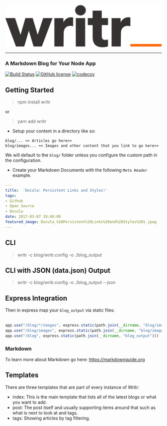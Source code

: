 ![Writr](logo.png)

---

### A Markdown Blog for Your Node App 
[![Build Status](https://travis-ci.org/jaredwray/writr.svg?branch=master)](https://travis-ci.org/jaredwray/writr)
[![GitHub license](https://img.shields.io/github/license/jaredwray/writr)](https://github.com/jaredwray/writr/blob/master/LICENSE)
[![codecov](https://codecov.io/gh/jaredwray/writr/branch/master/graph/badge.svg)](https://codecov.io/gh/jaredwray/writr)

## Getting Started 

> npm install writr

or 

> yarn add writr

* Setup your content in a directory like so:
```
blog/... << Articles go here>>
blog/images... << Images and other content that you link to go here>>
```
We will default to the `blog/` folder unless you configure the custom path in the configuration.

* Create your Markdown Documents with the following `Meta Header` example. 
```yaml
---
title:  'Docula: Persistent Links and Styles!'
tags:
- Github
- Open Source
- Docula
date: 2017-03-07 19:49:09
featured_image: Docula_%20Persistent%20Links%20and%20Styles%201.jpeg
---
```

## CLI

> writr -c blog/writr.config -o ./blog_output

## CLI with JSON (data.json) Output

> writr -c blog/writr.config -o ./blog_output --json

## Express Integration

Then in express map your `blog_output` via static files:

```javascript

app.use("/blog/*/images", express.static(path.join(__dirname, "blog/images")))
app.use("/blog/images", express.static(path.join(__dirname, "blog/images")))
app.use("/blog", express.static(path.join(__dirname, "blog_output")))


```

### Markdown
To learn more about Markdown go here: https://markdownguide.org

## Templates

There are three templates that are part of every instance of Writr:
* index: This is the main template that lists all of the latest blogs or what you want to add. 
* post: The post itself and usually supporting items around that such as what is next to look at and tags. 
* tags: Showing articles by tag filtering.
